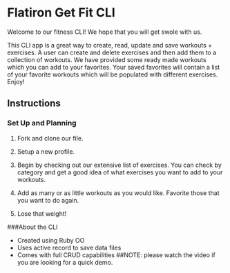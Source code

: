 # Flatiron Get Fit CLI

Welcome to our fitness CLI!
We hope that you will get swole with us.

This CLI app is a great way to create, read, update and save workouts + exercises. A user can create and delete exercises and then add them to a collection of workouts. We have provided some ready made workouts which you can add to your favorites. Your saved favorites will contain a list of your favorite workouts which will be populated with different exercises. Enjoy!

## Instructions

### Set Up and Planning
1. Fork and clone our file.

2. Setup a new profile.

3. Begin by checking out our extensive list of exercises.
   You can check by category and get a good idea of what exercises you want to add to your workouts.

4. Add as many or as little workouts as you would like.   Favorite those that you want to do again.

5. Lose that weight!


###About the CLI
* Created using Ruby OO
* Uses active record to save data files
* Comes with full CRUD capabilities
##NOTE: please watch the video if you are looking for a quick demo.
